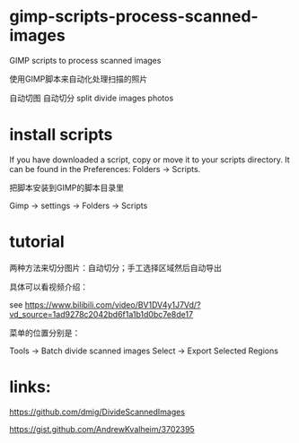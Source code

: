 # gimp-scripts-process-scanned-images

GIMP scripts to process scanned images

使用GIMP脚本来自动化处理扫描的照片


自动切图 自动切分 split divide images photos

# install scripts

If you have downloaded a script, copy or move it to your scripts directory. 
It can be found in the Preferences: Folders → Scripts.

把脚本安装到GIMP的脚本目录里

Gimp -> settings -> Folders -> Scripts

# tutorial

两种方法来切分图片：自动切分；手工选择区域然后自动导出

具体可以看视频介绍：

see https://www.bilibili.com/video/BV1DV4y1J7Vd/?vd_source=1ad9278c2042bd6f1a1b1d0bc7e8de17

菜单的位置分别是：

Tools -> Batch divide scanned images
Select -> Export Selected Regions


# links:

https://github.com/dmig/DivideScannedImages

https://gist.github.com/AndrewKvalheim/3702395
